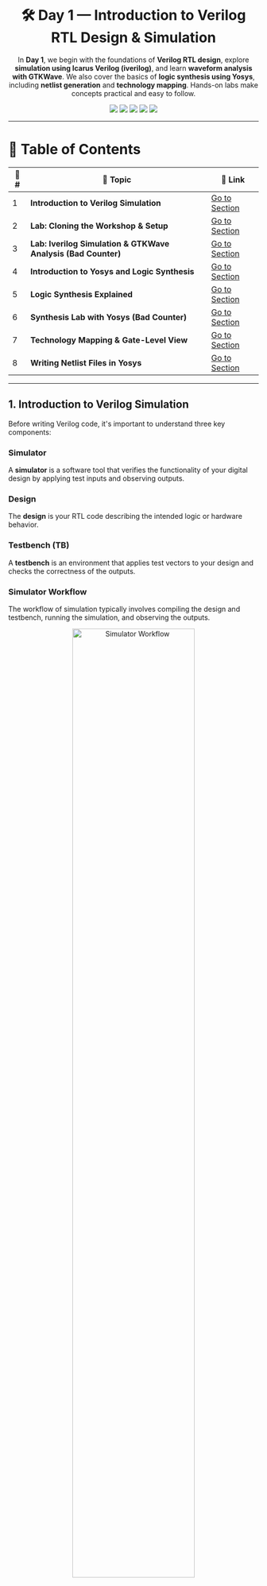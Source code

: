 <div align="center">
  <h1>🛠️ Day 1 — Introduction to Verilog RTL Design & Simulation</h1>
  <p>
    In <b>Day 1</b>, we begin with the foundations of <b>Verilog RTL design</b>,  
    explore <b>simulation using Icarus Verilog (iverilog)</b>, and learn  
    <b>waveform analysis with GTKWave</b>.  
    We also cover the basics of <b>logic synthesis using Yosys</b>, including  
    <b>netlist generation</b> and <b>technology mapping</b>.  
    Hands-on labs make concepts practical and easy to follow.
  </p>

  <img src="https://img.shields.io/badge/Week1-Day1-darkgreen?style=for-the-badge" />
  <img src="https://img.shields.io/badge/Verilog-Simulation-blue?style=for-the-badge" />
  <img src="https://img.shields.io/badge/Icarus-Verilog_iverilog-orange?style=for-the-badge" />
  <img src="https://img.shields.io/badge/Waveform-GTKWave-red?style=for-the-badge" />
  <img src="https://img.shields.io/badge/Yosys-Logic_Synthesis-yellow?style=for-the-badge" />
</div>


---

# 📘 Table of Contents  

| 🔢 # | 📂 Topic | 🔗 Link |
|------|----------|---------|
| 1 | **Introduction to Verilog Simulation** | [Go to Section](#1-introduction-to-verilog-simulation) |
| 2 | **Lab: Cloning the Workshop & Setup** | [Go to Section](#2-lab-cloning-the-workshop--setup) |
| 3 | **Lab: Iverilog Simulation & GTKWave Analysis (Bad Counter)** | [Go to Section](#3-lab-iverilog-simulation--gtkwave-analysis-bad-counter) |
| 4 | **Introduction to Yosys and Logic Synthesis** | [Go to Section](#4-introduction-to-yosys-and-logic-synthesis) |
| 5 | **Logic Synthesis Explained** | [Go to Section](#5-logic-synthesis-explained) |
| 6 | **Synthesis Lab with Yosys (Bad Counter)** | [Go to Section](#6-synthesis-lab-with-yosys-bad-counter) |
| 7 | **Technology Mapping & Gate-Level View** | [Go to Section](#7-technology-mapping--gate-level-view) |
| 8 | **Writing Netlist Files in Yosys** | [Go to Section](#8-writing-netlist-files-in-yosys) |

---



## 1. Introduction to Verilog Simulation

Before writing Verilog code, it's important to understand three key components:  

### Simulator

A **simulator** is a software tool that verifies the functionality of your digital design by applying test inputs and observing outputs.

### Design

The **design** is your RTL code describing the intended logic or hardware behavior.

### Testbench (TB)

A **testbench** is an environment that applies test vectors to your design and checks the correctness of the outputs.

### Simulator Workflow

The workflow of simulation typically involves compiling the design and testbench, running the simulation, and observing the outputs.  

<div align="center">
  <img src="Images/Simulator_working.png" alt="Simulator Workflow" width="70%">
  <p><i>Simulator, Design, and Testbench workflow overview</i></p>
</div>

### Iverilog Simulation Flow

**Icarus Verilog (iverilog)** compiles your design and testbench into an executable simulation. The flow includes:

1. Reading the **design** and **testbench** files  
2. Compiling to an executable  
3. Running the simulation to generate a `.vcd` waveform file  
4. Visualizing results in **GTKWave**  

<div align="center">
  <img src="Images/iverilog_sim_output.png" alt="Iverilog Simulation Flow" width="70%">
  <p><i>Simulation flow using Icarus Verilog</i></p>
</div>

---

## 2. Lab: Cloning the Workshop & Setup

First, we need to clone the repository and prepare the environment for running Verilog simulations.

### Step 1: Clone the Repository

```bash
git clone https://github.com/kunalg123/sky130RTLDesignAndSynthesisWorkshop.git
cd sky130RTLDesignAndSynthesisWorkshop/verilog_files
```
<div align="center"> <img src="Images/iverilog_lib_setup.png" alt="Iverilog Setup" width="100%"> <p><i>Cloning repository and exploring all lib and code files</i></p> </div>

## 3. Lab: Iverilog Simulation & GTKWave Analysis (Bad Counter)

In this lab, we simulate the **Bad Counter** design and analyze its waveform using **Icarus Verilog** and **GTKWave**.

### Step 1: Navigate to Verilog Files
```bash
cd verilog_files
```

### Step 2: Compile Design and Testbench with Iverilog
```bash
iverilog bad_counter.v tb_bad_counter.v -o a.out
```
This will create the executable a.out in the verilog_files directory.

### Step 3: Run the Simulation
```bash
./a.out
```
Running this will dump the simulation results into a .vcd file.

### Step 4: Open the VCD File in GTKWave
```bash
gtkwave tb_bad_counter.vcd
```
GTKWave will display the waveform of the Bad Counter output.

<div align="center"> <img src="Images/gtkwaveform.png" alt="Bad Counter GTKWave Output" width="70%"> <p><i>Waveform output showing the Bad Counter behavior</i></p> </div>
```

---

## 4. Introduction to Yosys and Logic Synthesis

### 🛠️ What is a Synthesizer?
A **synthesizer** is a tool that translates your high-level **RTL design** (Verilog code) into a **gate-level netlist** using a standard cell library.  
It ensures that your design can be mapped to actual hardware cells, optimizing for **area, power, and timing**.

<div align="center">
  <img src="Images/yosys_workflow.png" alt="Yosys Workflow for Netlist Generation" width="70%">
  <p><i>How Yosys generates the gate-level netlist</i></p>
</div>

---

## 5. Verifying the Synthesis

Once synthesis is complete, we need to **verify** whether the netlist behaves the same as the RTL design.  
The flow is:

1. Use the **netlist** and **testbench** as inputs.  
2. Run the simulation with **iverilog**.  
3. Dump the results into a **VCD file**.  
4. Open in **GTKWave** to check functional correctness.  

<div align="center">
  <img src="Images/syn_verify.png" alt="Synthesis Verification Flow" width="70%">
  <p><i>Verification flow: Netlist + Testbench → Icarus Verilog → VCD → GTKWave</i></p>
</div>

---

## 6. Logic Synthesis Explained

Logic synthesis bridges the gap between **RTL design** and **physical logic gates**.

- **RTL Design** → Written in Verilog  
- **Frontend Libraries (.lib)** → Contain cell definitions (timing, power, area)  
- **Synthesis** → Maps RTL onto actual library cells  
- **Output** → Gate-level netlist  

<div align="center">
  <img src="Images/syn.png" alt="RTL to Netlist Flow" width="70%">
  <p><i>RTL + Libraries → Synthesis → Netlist</i></p>
</div>

---

### ⚡ Why Do We Need Different Flavors of Gates?

Libraries provide **multiple versions of the same gate** (e.g., AND, OR, MUX) with different trade-offs:

- **Performance (Speed)**: Faster cells reduce delay.  
- **Power**: Slower cells consume less power.  
- **Area**: Smaller gates fit better in tight layouts.  
- **Drive Strength**: Stronger cells drive larger loads.  

---

### 🏎️ Faster vs 🐢 Slower Cells

- **Faster Cells**  
  - Use **wider transistors** → lower resistance → faster switching.  
  - Formula: `Delay ∝ Load Capacitance / Drive Strength` (lower delay).  
  - Trade-off: Higher area & power.  

- **Slower Cells**  
  - Use **narrow transistors** → smaller area, lower power.  
  - Trade-off: More delay.  

---

### 🎯 Cell Selection Using Constraints

The synthesis tool decides which cell flavor to use based on:  
- **Timing constraints** (e.g., maximum clock delay).  
- **Power budgets** (e.g., low-power vs high-speed design).  
- **Area constraints** (e.g., chip size limitations).  

This ensures the final netlist is **optimized for the target application**.

---

---

## 7. Lab: Synthesis with Yosys and Sky130 PDK (Bad Counter)

In this lab, we perform **logic synthesis** of the `bad_counter` design using **Yosys** and the **Sky130 standard cell library**.

### ⚙️ Step-by-Step Yosys Flow

To invoke Yosys and Synthesize design we need to be at the verilog_files directory

## Path
   ```bash
   your_directory/sky130RTLDesignAndSynthesisWorkshop/verilog_files
```
## Step.1 Start Yosys
   ```bash
   yosys
```

## Step.2 Load the Sky130 Standard Cell Library
   ```bash
   read_liberty -lib /path/to/sky130_fd_sc_hd__tt_025C_1v80.lib
```
## Step.3 Read the Verilog RTL Design
   ```bash
   read_verilog bad_counter.v
```
## Step.4 Run Synthesis
   ```bash
   synth -top bad_counter
```
## Step.5 Perform Technology Mapping
   ```bash
   abc -liberty /path/to/sky130_fd_sc_hd__tt_025C_1v80.lib
```
## Step.6 Visualize the Gate-Level Netlist
   ```bash
   show
```

<div align="center"> <img src="Images/yosys_output.png" alt="Bad Counter Yosys Output" width="100%"> <p><i>Gate-level schematic of the Bad Counter synthesized using Yosys</i></p> </div>

---

---

## 8. Writing Netlist Files in Yosys

Before writing out synthesized netlists, we must be inside the correct working directory where our Verilog files are stored.  
For example:  

```bash
cd lab1/sky130RTLDesignAndSynthesisWorkshop/verilog_files
yosys
```

## 📝 Exporting Netlists with Yosys

Once inside Yosys, we can write out the netlist in different forms:

## 1. Write the synthesized netlist

```bash
write_verilog bad_counter_netlist.v
```
This command writes the synthesized gate-level netlist into a Verilog file named bad_counter_netlist.v

## 2.Open the netlist in gVim
```bash
!gvim bad_counter_netlist.v
```
🔹 The ! allows running shell commands inside Yosys.
🔹 This opens the generated netlist in the gvim editor for inspection.

## 3. Write netlist without attributes

```bash
write_verilog -noattr bad_counter_netlist.v
```
🔹 This generates the netlist without additional attributes/annotations such as synthesis-specific details.
🔹 It produces a cleaner file for readability.

## 4. Open the cleaned netlist in gVim
```bash
!gvim bad_counter_netlist.v
```
🔹 Opens the new netlist file (without attributes) in the editor.

<div align="center"> <img src="Images/write_out.png" alt="Yosys Netlist Output" width="70%"> <p><i>Netlist of Bad Counter written and inspected using Yosys</i></p> </div>

